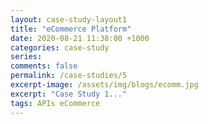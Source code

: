 ```yaml
---
layout: case-study-layout1
title: "eCommerce Platform"
date: 2020-08-21 11:38:00 +1000
categories: case-study
series: 
comments: false
permalink: /case-studies/5
excerpt-image: /assets/img/blogs/ecomm.jpg
excerpt: "Case Study 1..."
tags: APIs eCommerce
---
```

